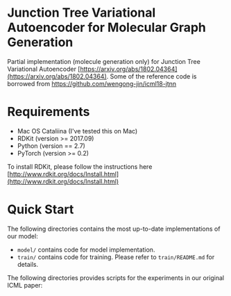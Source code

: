 # Junction Tree Variational Autoencoder for Molecular Graph Generation

Partial implementation (molecule generation only) for Junction Tree Variational Autoencoder [https://arxiv.org/abs/1802.04364](https://arxiv.org/abs/1802.04364). Some of the reference code is borrowed from https://github.com/wengong-jin/icml18-jtnn


# Requirements
* Mac OS Cataliina (I've tested this on Mac)
* RDKit (version >= 2017.09)
* Python (version == 2.7)
* PyTorch (version >= 0.2)

To install RDKit, please follow the instructions here [http://www.rdkit.org/docs/Install.html](http://www.rdkit.org/docs/Install.html)

# Quick Start
The following directories contains the most up-to-date implementations of our model:
* `model/` contains code for model implementation.
* `train/` contains code for  training. Please refer to `train/README.md` for details.

The following directories provides scripts for the experiments in our original ICML paper:

